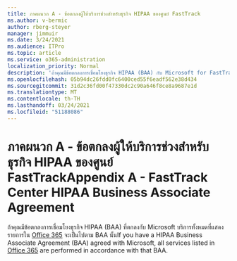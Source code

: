 ```yaml
---
title: ภาคผนวก A - ข้อตกลงผู้ให้บริการช่วงสำหรับธุรกิจ HIPAA ของศูนย์ FastTrack
ms.author: v-bermic
author: rberg-steyer
manager: jimmuir
ms.date: 3/24/2021
ms.audience: ITPro
ms.topic: article
ms.service: o365-administration
localization_priority: Normal
description: 'ถ้าคุณมีข้อตกลงการเชื่อมโยงธุรกิจ HIPAA (BAA) กับ Microsoft for FastTrack Services บริการทั้งหมดที่แสดงอยู่ในสิทธิประโยชน์ของ FastTrack Center ของ Office 365 จะรวมอยู่ใน BAA ยกเว้น:'
ms.openlocfilehash: 05b94dc26fdd0fc6400ced55f6eadf562e38d434
ms.sourcegitcommit: 31d2c36fd00f47330dc2c90a646f8ce8a9687e1d
ms.translationtype: MT
ms.contentlocale: th-TH
ms.lasthandoff: 03/24/2021
ms.locfileid: "51188086"
---
```

# <a name="appendix-a---fasttrack-center-hipaa-business-associate-agreement"></a><span data-ttu-id="2c5a6-103">ภาคผนวก A - ข้อตกลงผู้ให้บริการช่วงสำหรับธุรกิจ HIPAA ของศูนย์ FastTrack</span><span class="sxs-lookup"><span data-stu-id="2c5a6-103">Appendix A - FastTrack Center HIPAA Business Associate Agreement</span></span>

<span data-ttu-id="2c5a6-104">ถ้าคุณมีข้อตกลงการเชื่อมโยงธุรกิจ HIPAA (BAA) ที่ตกลงกับ Microsoft บริการทั้งหมดที่แสดงรายการใน [Office 365](products-and-capabilities.md#office-365) จะเป็นไปตาม BAA นั้น</span><span class="sxs-lookup"><span data-stu-id="2c5a6-104">If you have a HIPAA Business Associate Agreement (BAA) agreed with Microsoft, all services listed in [Office 365](products-and-capabilities.md#office-365) are performed in accordance with that BAA.</span></span>


